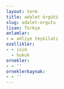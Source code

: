 ```yaml
---
layout: term
title: adalet örgütü
slug: adalet-orgutu
lisan: Türkçe
anlamlar:
- ► adliye teşkilatı
ozellikler:
- - isim
  - hukuk
ornekler:
- - ''
orneklerkaynak:
- - ''
---
```

